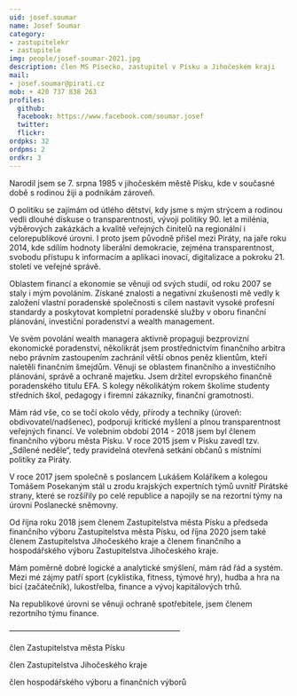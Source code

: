 ```yaml
---
uid: josef.soumar
name: Josef Soumar
category:
- zastupitelekr
- zastupitele
img: people/josef-soumar-2021.jpg
description: člen MS Písecko, zastupitel v Písku a Jihočeském kraji
mail:
- josef.soumar@pirati.cz
mob: + 420 737 838 263
profiles:
  github:                 
  facebook: https://www.facebook.com/soumar.josef 		  
  twitter: 		  
  flickr:
ordpks: 32   
ordpms: 2      		  
ordkr: 3
---
```

Narodil jsem se 7. srpna 1985 v jihočeském městě Písku, kde v současné době s rodinou žiji a podnikám zároveň.

O politiku se zajímám od útlého dětství, kdy jsme s mým strýcem a rodinou vedli dlouhé diskuse o transparentnosti, vývoji politiky 90. let a milénia, výběrových zakázkách a kvalitě veřejných činitelů na regionální i celorepublikové úrovni. I proto jsem původně přišel mezi Piráty, na jaře roku 2014, kde sdílím hodnoty liberální demokracie, zejména transparentnost, svobodu přístupu k informacím a aplikaci inovací, digitalizace a pokroku 21. století ve veřejné správě.

Oblastem financí a ekonomie se věnuji od svých studií, od roku 2007 se staly i mým povoláním. Získané znalosti a negativní zkušenosti mě vedly k založení vlastní poradenské společnosti s cílem nastavit vysoké profesní standardy a poskytovat kompletní poradenské služby v oboru finanční plánování, investiční poradenství a wealth management.

Ve svém povolání wealth managera aktivně propaguji bezprovizní ekonomické poradenství, několikrát jsem prostřednictvím finančního arbitra nebo právním zastoupením zachránil větší obnos peněz klientům, kteří naletěli finančním šmejdům. Věnuji se oblastem finančního a investičního plánování, správě a ochraně majetku. Jsem držitel evropského finančně poradenského titulu EFA. S kolegy několikátým rokem školíme studenty středních škol, pedagogy i firemní zákazníky, finanční gramotnosti.

Mám rád vše, co se točí okolo vědy, přírody a techniky (úroveň: obdivovatel/nadšenec), podporuji kritické myšlení a plnou transparentnost veřejných financí. Ve volebním období 2014 - 2018 jsem byl členem finančního výboru města Písku. V roce 2015 jsem v Písku zavedl tzv. „Sdílené neděle“, tedy pravidelná otevřená setkání občanů s místními politiky za Piráty.

V roce 2017 jsem společně s poslancem Lukášem Koláříkem a kolegou Tomášem Posekaným stál u zrodu krajských expertních týmů uvnitř Pirátské strany, které se rozšířily po celé republice a napojily se na rezortní týmy na úrovni Poslanecké sněmovny.

Od října roku 2018 jsem členem Zastupitelstva města Písku a předseda finančního výboru Zastupitelstva města Písku, od října 2020  jsem také členem Zastupitelstva Jihočeského kraje a členem finančního a hospodářského výboru Zastupitelstva Jihočeského kraje.

Mám poměrně dobré logické a analytické smýšlení, mám rád řád a systém. Mezi mé zájmy patří sport (cyklistika, fitness, týmové hry), hudba a hra na bicí (začátečník), lukostřelba, finance a vývoj kapitálových trhů.

Na republikové úrovni se věnuji ochraně spotřebitele, jsem členem rezortního týmu finance.

——————————————————————

člen Zastupitelstva města Písku

člen Zastupitelstva Jihočeského kraje

člen hospodářského výboru a finančních výborů
